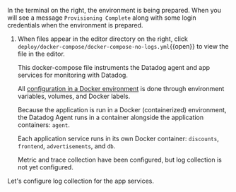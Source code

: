 In the terminal on the right, the environment is being prepared. When you will see a message `Provisioning Complete` along with some login credentials when the environment is prepared.

1. When files appear in the editor directory on the right, click `deploy/docker-compose/docker-compose-no-logs.yml`{{open}} to view the file in the editor. 

     This docker-compose file instruments the Datadog agent and app services for monitoring with Datadog. 
     
     All <a href="https://docs.datadoghq.com/agent/docker/?tab=standard" target="_datadog">configuration in a Docker environment</a> is done through environment variables, volumes, and Docker labels.

     Because the application is run in a Docker (containerized) environment, the Datadog Agent runs in a container alongside the application containers: `agent`. 
     
     Each application service runs in its own Docker container: `discounts`, `frontend`, `advertisements`, and `db`.

     Metric and trace collection have been configured, but log collection is not yet configured.

Let's configure log collection for the app services.